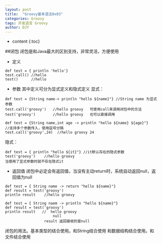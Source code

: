 ```yaml
---
layout: post
title:  "Groovy基本语法0x03"
categories: Groovy
tags: 开发语言 Groovy
author: DJY
---
```


* content
{:toc}

##闭包
闭包是和Java最大的区别支持，非常灵活，方便使用

- 定义
```
def test = { println 'hello'}
test.call() //hello
test()      //hello
```
- 参数
其中定义可分为显式定义和隐式定义
显式：
```
def test = {String name-> println "hello ${name}"} //String name 为显式参数
test.call('groovy')   //hello groovy   可使用call来调用闭包中的方法
test('groovy')        //hello groovy   也可以直接调用

def test = {String name,int age -> println "hello ${name} ${age}"}   //支持多个参数传入，使用逗号分隔
test.call('groovy',24)  //hello groovy 24
```
隐式：
```
def test = { println "hello ${it}"} //it默认存在的隐式参数
test('groovy')    //hello groovy
当使用了显式参数时就不存在隐式it
```
- 返回值
    闭包中必定会有返回值，当没有主动return时，系统自动返回null，返回值为null
```
def test = { String name -> return "hello ${name}"}
def result = test('groovy')
println result    //hello groovy

def test = { String naem -> println "hello ${name}"}
def result = test('groovy')
println result   //  hello groovy
                      null
                  result 返回接收的是null
```
闭包的用法。基本类型的结合使用。和String结合使用  和数据结构结合使用。和文件结合使用

